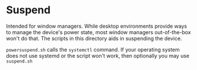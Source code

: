 # Suspend

Intended for window managers. While desktop environments provide ways to manage the device's power state, most window managers out-of-the-box won't do that. The scripts in this directory aids in suspending the device.

`powersuspend.sh` calls the `systemctl` command. If your operating system does not use systemd or the script won't work, then optionally you may use `suspend.sh`
